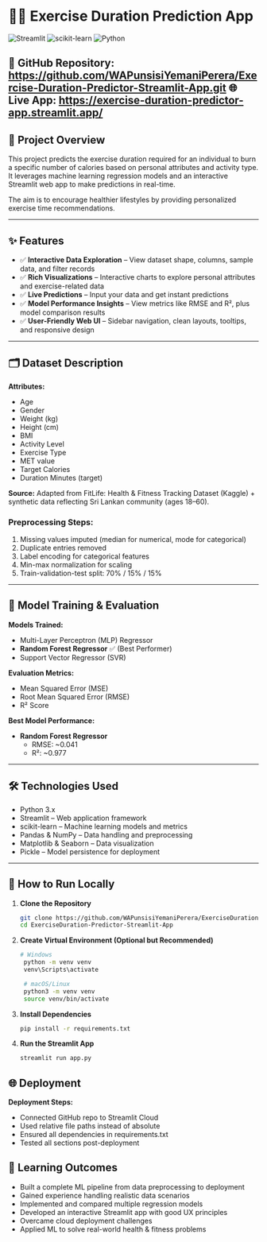 # 🏋️‍♂️ Exercise Duration Prediction App

![Streamlit](https://img.shields.io/badge/Streamlit-FF4B4B?style=for-the-badge&logo=Streamlit&logoColor=white)
![scikit-learn](https://img.shields.io/badge/scikit--learn-F7931E?style=for-the-badge&logo=scikit-learn&logoColor=white)
![Python](https://img.shields.io/badge/Python-3776AB?style=for-the-badge&logo=python&logoColor=white)


🔗 GitHub Repository: https://github.com/WAPunsisiYemaniPerera/Exercise-Duration-Predictor-Streamlit-App.git
🌐 Live App: https://exercise-duration-predictor-app.streamlit.app/
---

## 📖 Project Overview

This project predicts the exercise duration required for an individual to burn a specific number of calories based on personal attributes and activity type. It leverages machine learning regression models and an interactive Streamlit web app to make predictions in real-time.

The aim is to encourage healthier lifestyles by providing personalized exercise time recommendations.

---

## ✨ Features

- ✅ **Interactive Data Exploration** – View dataset shape, columns, sample data, and filter records  
- ✅ **Rich Visualizations** – Interactive charts to explore personal attributes and exercise-related data  
- ✅ **Live Predictions** – Input your data and get instant predictions  
- ✅ **Model Performance Insights** – View metrics like RMSE and R², plus model comparison results  
- ✅ **User-Friendly Web UI** – Sidebar navigation, clean layouts, tooltips, and responsive design  

---

## 🗂️ Dataset Description

**Attributes:**  
- Age  
- Gender  
- Weight (kg)  
- Height (cm)  
- BMI  
- Activity Level  
- Exercise Type  
- MET value  
- Target Calories  
- Duration Minutes (target)

**Source:** Adapted from FitLife: Health & Fitness Tracking Dataset (Kaggle) + synthetic data reflecting Sri Lankan community (ages 18–60).

### Preprocessing Steps:
1. Missing values imputed (median for numerical, mode for categorical)  
2. Duplicate entries removed  
3. Label encoding for categorical features  
4. Min-max normalization for scaling  
5. Train-validation-test split: 70% / 15% / 15%  

---

## 🧠 Model Training & Evaluation

**Models Trained:**
- Multi-Layer Perceptron (MLP) Regressor  
- **Random Forest Regressor** ✅ (Best Performer)  
- Support Vector Regressor (SVR)  

**Evaluation Metrics:**
- Mean Squared Error (MSE)  
- Root Mean Squared Error (RMSE)  
- R² Score  

**Best Model Performance:**
- **Random Forest Regressor**  
  - RMSE: ~0.041  
  - R²: ~0.977  

---

## 🛠️ Technologies Used

- Python 3.x  
- Streamlit – Web application framework  
- scikit-learn – Machine learning models and metrics  
- Pandas & NumPy – Data handling and preprocessing  
- Matplotlib & Seaborn – Data visualization  
- Pickle – Model persistence for deployment  

---

## 🚀 How to Run Locally

1. **Clone the Repository**
   ```bash
   git clone https://github.com/WAPunsisiYemaniPerera/ExerciseDuration-Predictor-Streamlit-App.git
   cd ExerciseDuration-Predictor-Streamlit-App

2. **Create Virtual Environment (Optional but Recommended)**
   ```bash
   # Windows
    python -m venv venv
    venv\Scripts\activate

    # macOS/Linux
    python3 -m venv venv
    source venv/bin/activate
   
3. **Install Dependencies**
    ```bash
   pip install -r requirements.txt

4. **Run the Streamlit App**
   ```bash
   streamlit run app.py


## 🌐 Deployment
**Deployment Steps:**
- Connected GitHub repo to Streamlit Cloud
- Used relative file paths instead of absolute
- Ensured all dependencies in requirements.txt
- Tested all sections post-deployment

## 🎯 Learning Outcomes
- Built a complete ML pipeline from data preprocessing to deployment
- Gained experience handling realistic data scenarios
- Implemented and compared multiple regression models
- Developed an interactive Streamlit app with good UX principles
- Overcame cloud deployment challenges
- Applied ML to solve real-world health & fitness problems

